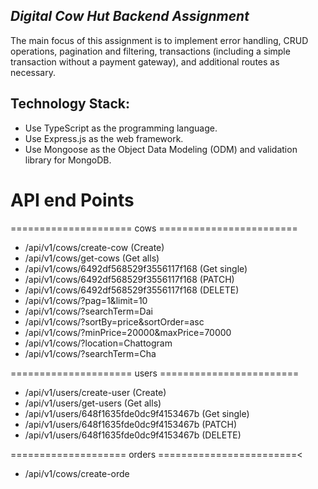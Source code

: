 <h2 class="code-line" data-line-start=2 data-line-end=3 ><a id="_Digital_Cow_Hut_Backend_Assignment__2"></a><em>Digital Cow Hut Backend Assignment</em></h2>
<p class="has-line-data" data-line-start="3" data-line-end="4">The main focus of this assignment is to implement error handling, CRUD operations, pagination and filtering, transactions (including a simple transaction without a payment gateway), and additional routes as necessary.</p>
<h2 class="code-line" data-line-start=5 data-line-end=6 ><a id="Technology_Stack_5"></a>Technology Stack:</h2>
<ul>
<li class="has-line-data" data-line-start="6" data-line-end="7">Use TypeScript as the programming language.</li>
<li class="has-line-data" data-line-start="7" data-line-end="8">Use Express.js as the web framework.</li>
<li class="has-line-data" data-line-start="8" data-line-end="10">Use Mongoose as the Object Data Modeling (ODM) and validation library for MongoDB.</li>
</ul>
<h1 class="code-line" data-line-start=10 data-line-end=11 ><a id="API_end_Points_10"></a>API end Points</h1>
<p class="has-line-data" data-line-start="11" data-line-end="12">===================== cows ========================</p>
<ul>
<li class="has-line-data" data-line-start="12" data-line-end="13">/api/v1/cows/create-cow (Create)</li>
<li class="has-line-data" data-line-start="13" data-line-end="14">/api/v1/cows/get-cows (Get alls)</li>
<li class="has-line-data" data-line-start="14" data-line-end="15">/api/v1/cows/6492df568529f3556117f168 (Get single)</li>
<li class="has-line-data" data-line-start="15" data-line-end="16">/api/v1/cows/6492df568529f3556117f168 (PATCH)</li>
<li class="has-line-data" data-line-start="16" data-line-end="17">/api/v1/cows/6492df568529f3556117f168 (DELETE)</li>
<li class="has-line-data" data-line-start="17" data-line-end="18">/api/v1/cows/?pag=1&amp;limit=10</li>
<li class="has-line-data" data-line-start="18" data-line-end="19">/api/v1/cows/?searchTerm=Dai</li>
<li class="has-line-data" data-line-start="19" data-line-end="20">/api/v1/cows/?sortBy=price&amp;sortOrder=asc</li>
<li class="has-line-data" data-line-start="20" data-line-end="21">/api/v1/cows/?minPrice=20000&amp;maxPrice=70000</li>
<li class="has-line-data" data-line-start="21" data-line-end="22">/api/v1/cows/?location=Chattogram</li>
<li class="has-line-data" data-line-start="22" data-line-end="24">/api/v1/cows/?searchTerm=Cha</li>
</ul>
<p class="has-line-data" data-line-start="24" data-line-end="25">===================== users ========================</p>
<ul>
<li class="has-line-data" data-line-start="25" data-line-end="26">/api/v1/users/create-user (Create)</li>
<li class="has-line-data" data-line-start="26" data-line-end="27">/api/v1/users/get-users (Get alls)</li>
<li class="has-line-data" data-line-start="27" data-line-end="28">/api/v1/users/648f1635fde0dc9f4153467b (Get single)</li>
<li class="has-line-data" data-line-start="28" data-line-end="29">/api/v1/users/648f1635fde0dc9f4153467b (PATCH)</li>
<li class="has-line-data" data-line-start="29" data-line-end="31">/api/v1/users/648f1635fde0dc9f4153467b (DELETE)</li>
</ul>
<p class="has-line-data" data-line-start="31" data-line-end="32">==================== orders ========================&lt;</p>
<ul>
<li class="has-line-data" data-line-start="32" data-line-end="33">/api/v1/cows/create-orde</li>
</ul>

